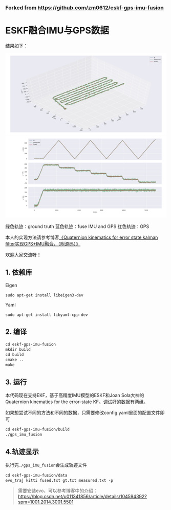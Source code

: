 ### Forked from https://github.com/zm0612/eskf-gps-imu-fusion

# ESKF融合IMU与GPS数据
结果如下：

![融合IMU数据之后的GPS轨迹效果](/data/raw_data1/results/trajectory.png)
![融合IMU数据之后的GPS轨迹效果](/data/raw_data1/results/xyz_view.png)

绿色轨迹：ground truth
蓝色轨迹：fuse IMU and GPS
红色轨迹：GPS

本人的实现方法请参考博客[《Quaternion kinematics for error state kalman filter实现GPS+IMU融合，（附源码）》](https://blog.csdn.net/qq_38650944/article/details/123580686)

欢迎大家交流呀！
## 1.  依赖库

Eigen

```shell
sudo apt-get install libeigen3-dev
```

Yaml

```shell
sudo apt-get install libyaml-cpp-dev
```

## 2. 编译

```shell
cd eskf-gps-imu-fusion
mkdir build
cd build
cmake ..
make 
```

## 3. 运行
本代码现在支持EKF，基于高精度IMU模型的ESKF和Joan Sola大神的Quaternion kinematics for the 
error-state KF。调试好的数据有两组。

如果想尝试不同的方法和不同的数据，只需要修改config.yaml里面的配置文件即可

```shell
cd eskf-gps-imu-fusion/build
./gps_imu_fusion
```

## 4.轨迹显示

执行完`./gps_imu_fusion`会生成轨迹文件

```shell
cd eskf-gps-imu-fusion/data
evo_traj kitti fused.txt gt.txt measured.txt -p
```

> 需要安装evo，可以参考博客中的介绍：https://blog.csdn.net/u011341856/article/details/104594392?spm=1001.2014.3001.5501


